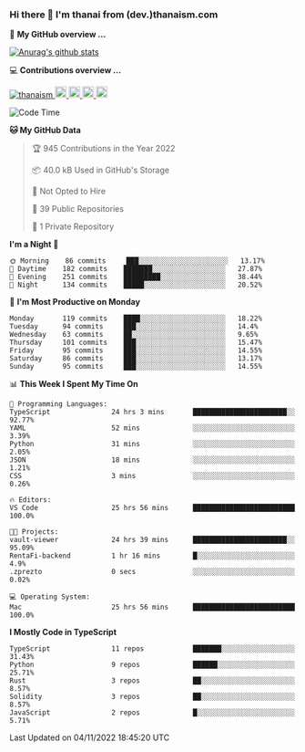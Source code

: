 ### Hi there 👋 I'm thanai from (dev.)thanaism.com

<!-- バッジ関連 -->
<!--
メイン：https://shields.io/category/social
GitHub view：https://github.com/antonkomarev/github-profile-views-counter
Qiita contributions：https://qiita.com/mikkame/items/f2c60d9caf8a8e38ec50
 -->

🍎 **My GitHub overview ...**

<!-- GitHubトロフィー -->
<!--
https://github.com/ryo-ma/github-profile-trophy
 -->

<!-- [![trophy](https://github-profile-trophy.vercel.app/?username=thanaism)](https://github.com/thanaism/thanaism) -->

<!-- GitHubステータス -->
<!--
https://github.com/anuraghazra/github-readme-stats
 -->

[![Anurag's github stats](https://github-readme-stats.vercel.app/api?username=thanaism&count_private=true&show_icons=true)](https://github.com/thanaism/thanaism)

<!-- [![ReadMe Card](https://github-readme-stats.vercel.app/api/pin/?username=thanaism&repo=thanaism)](https://github.com/thanaism/thanaism) -->

<!-- Skill icons -->
<!--
https://rahuldkjain.github.io/gh-profile-readme-generator/
 -->

💻 **Contributions overview ...**

<p align="left">

  <a href="https://github.com/thanaism/thanaism/">
    <img src="https://komarev.com/ghpvc/?username=thanaism" alt="thanaism" />
  </a>
  <a href="http://twitter.com/okinawa__noodle">
    <img height="20" src="https://img.shields.io/twitter/follow/okinawa__noodle?label=Twitter&logo=twitter&style=flat" />
  </a>
  <a href="https://github.com/thanaism">
    <img height="20" src="https://img.shields.io/github/followers/thanaism?label=follow&logo=github&style=flat" />
  </a>
  <!-- <a href="https://www.reddit.com/user/thanaism">
    <img height="20" src="https://img.shields.io/reddit/user-karma/combined/thanaism?label=Reddit&logo=reddit&style=flat" />
  </a>
  <a href="https://stackoverflow.com/users/5720201/thanaism">
    <img height="20" src="https://img.shields.io/stackexchange/stackoverflow/r/5720201?label=StackOverflow&logo=stack-overflow&style=flat" /> -->
  </a>
  <a href="http://qiita.com/thanai">
    <img height="20" src="https://qiita-badge.apiapi.app/s/thanai/posts.svg" />
  </a>
  <//qiita.com/thanai">
    <img height="20" src="https://qiita-badge.apiapi.app/s/thanai/contributions.svg" />
  </a>
</p>

<!--START_SECTION:waka-->
![Code Time](http://img.shields.io/badge/Code%20Time-1%2C078%20hrs%205%20mins-blue)

**🐱 My GitHub Data** 

> 🏆 945 Contributions in the Year 2022
 > 
> 📦 40.0 kB Used in GitHub's Storage 
 > 
> 🚫 Not Opted to Hire
 > 
> 📜 39 Public Repositories 
 > 
> 🔑 1 Private Repository 
 > 
**I'm a Night 🦉** 

```text
🌞 Morning    86 commits     ███░░░░░░░░░░░░░░░░░░░░░░   13.17% 
🌆 Daytime    182 commits    ███████░░░░░░░░░░░░░░░░░░   27.87% 
🌃 Evening    251 commits    █████████░░░░░░░░░░░░░░░░   38.44% 
🌙 Night      134 commits    █████░░░░░░░░░░░░░░░░░░░░   20.52%

```
📅 **I'm Most Productive on Monday** 

```text
Monday       119 commits    ████░░░░░░░░░░░░░░░░░░░░░   18.22% 
Tuesday      94 commits     ███░░░░░░░░░░░░░░░░░░░░░░   14.4% 
Wednesday    63 commits     ██░░░░░░░░░░░░░░░░░░░░░░░   9.65% 
Thursday     101 commits    ███░░░░░░░░░░░░░░░░░░░░░░   15.47% 
Friday       95 commits     ███░░░░░░░░░░░░░░░░░░░░░░   14.55% 
Saturday     86 commits     ███░░░░░░░░░░░░░░░░░░░░░░   13.17% 
Sunday       95 commits     ███░░░░░░░░░░░░░░░░░░░░░░   14.55%

```


📊 **This Week I Spent My Time On** 

```text
💬 Programming Languages: 
TypeScript               24 hrs 3 mins       ███████████████████████░░   92.77% 
YAML                     52 mins             ░░░░░░░░░░░░░░░░░░░░░░░░░   3.39% 
Python                   31 mins             ░░░░░░░░░░░░░░░░░░░░░░░░░   2.05% 
JSON                     18 mins             ░░░░░░░░░░░░░░░░░░░░░░░░░   1.21% 
CSS                      3 mins              ░░░░░░░░░░░░░░░░░░░░░░░░░   0.26%

🔥 Editors: 
VS Code                  25 hrs 56 mins      █████████████████████████   100.0%

🐱‍💻 Projects: 
vault-viewer             24 hrs 39 mins      ███████████████████████░░   95.09% 
RentaFi-backend          1 hr 16 mins        █░░░░░░░░░░░░░░░░░░░░░░░░   4.9% 
.zprezto                 0 secs              ░░░░░░░░░░░░░░░░░░░░░░░░░   0.02%

💻 Operating System: 
Mac                      25 hrs 56 mins      █████████████████████████   100.0%

```

**I Mostly Code in TypeScript** 

```text
TypeScript               11 repos            ███████░░░░░░░░░░░░░░░░░░   31.43% 
Python                   9 repos             ██████░░░░░░░░░░░░░░░░░░░   25.71% 
Rust                     3 repos             ██░░░░░░░░░░░░░░░░░░░░░░░   8.57% 
Solidity                 3 repos             ██░░░░░░░░░░░░░░░░░░░░░░░   8.57% 
JavaScript               2 repos             █░░░░░░░░░░░░░░░░░░░░░░░░   5.71%

```



 Last Updated on 04/11/2022 18:45:20 UTC
<!--END_SECTION:waka-->
